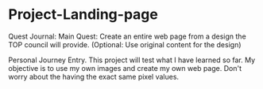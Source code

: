 # Project-Landing-page

Quest Journal:
    Main Quest:
        Create an entire web page from a design the TOP council will provide.
        (Optional: Use original content for the design)



Personal Journey Entry.
This project will test what I have learned so far.
My objective is to use my own images and create my own web page.
Don't worry about the having the exact same pixel values.